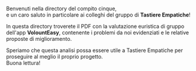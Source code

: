 Benvenuti nella directory del compito cinque,   
e un caro saluto in particolare ai colleghi del gruppo di **Tastiere Empatiche**!   

In questa directory troverete il PDF con la valutazione euristica di gruppo dell'app **VolountEasy**, contenente i problemi da noi evidenziati e le relative proposte di miglioramento.    

Speriamo che questa analisi possa essere utile a Tastiere Empatiche per proseguire al meglio il proprio progetto.   
Buona lettura!   
